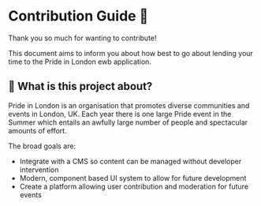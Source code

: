 # Contribution Guide 🦄

Thank you so much for wanting to contribute!

This document aims to inform you about how best to go about lending your time to the Pride in London ewb application.

## 🤔 What is this project about?
Pride in London is an organisation that promotes diverse communities and events in London, UK. Each year there is one large Pride event in the Summer which entails an awfully large number of people and spectacular amounts of effort.

The broad goals are:

- Integrate with a CMS so content can be managed without developer intervention
- Modern, component based UI system to allow for future development
- Create a platform allowing user contribution and moderation for future events

